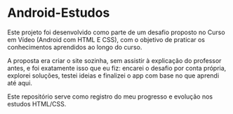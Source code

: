 # Android-Estudos
Este projeto foi desenvolvido como parte de um desafio proposto no Curso em Vídeo (Android com HTML E CSS), com o objetivo de praticar os conhecimentos aprendidos ao longo do curso.

A proposta era criar o site sozinha, sem assistir à explicação do professor antes, e foi exatamente isso que eu fiz: encarei o desafio por conta própria, explorei soluções, testei ideias e finalizei o app com base no que aprendi até aqui.

Este repositório serve como registro do meu progresso e evolução nos estudos HTML/CSS.